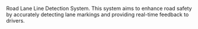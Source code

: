 Road Lane Line Detection System. This system aims to enhance road safety by accurately detecting lane markings and providing real-time feedback to drivers.
